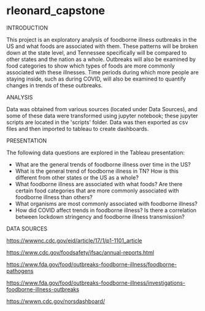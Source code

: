 # rleonard_capstone
INTRODUCTION

This project is an exploratory analysis of foodborne illness outbreaks in the US and what foods are associated with them. These patterns will be broken down at the state level, and Tennessee specifically will be compared to other states and the nation as a whole. Outbreaks will also be examined by food categories to show which types of foods are more commonly associated with these illnesses. Time periods during which more people are staying inside, such as during COVID, will also be examined to quantify changes in trends of these outbreaks. 

ANALYSIS

Data was obtained from various sources (located under Data Sources), and some of these data were transformed using jupyter notebook; these jupyter scripts are located in the 'scripts' folder. Data was then exported as csv files and then imported to tableau to create dashboards. 

PRESENTATION

The following data questions are explored in the Tableau presentation:
- What are the general trends of foodborne illness over time in the US?
- What is the general trend of foodborne illness in TN? How is this different from other states or the US as a whole?
- What foodborne illness are associated with what foods? Are there certain food categories that are more commonly associated with foodborne illness than others?
- What organisms are most commonly associated with foodborne illness? 
- How did COVID affect trends in foodborne illness? Is there a correlation between lockdown stringency and foodborne illness transmission?

DATA SOURCES

https://wwwnc.cdc.gov/eid/article/17/1/p1-1101_article

https://www.cdc.gov/foodsafety/ifsac/annual-reports.html

https://www.fda.gov/food/outbreaks-foodborne-illness/foodborne-pathogens

https://www.fda.gov/food/outbreaks-foodborne-illness/investigations-foodborne-illness-outbreaks

https://wwwn.cdc.gov/norsdashboard/

